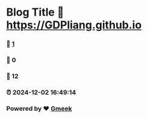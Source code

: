 # Blog Title :link: https://GDPliang.github.io 
### :page_facing_up: [1](https://GDPliang.github.io/tag.html) 
### :speech_balloon: 0 
### :hibiscus: 12 
### :alarm_clock: 2024-12-02 16:49:14 
### Powered by :heart: [Gmeek](https://github.com/Meekdai/Gmeek)
